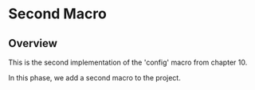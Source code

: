 # Second Macro

## Overview

This is the second implementation of the 'config' macro from chapter 10.

In this phase, we add a second macro to the project.
